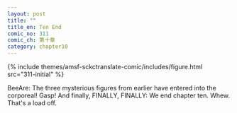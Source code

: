 ```yaml
---
layout: post
title: ""
title_en: Ten End
comic_no: 311
comic_ch: 第十章
category: chapter10
---
```

{% include themes/amsf-sckctranslate-comic/includes/figure.html src="311-initial" %}

BeeAre: The three mysterious figures from earlier have entered into the corporeal! Gasp! And finally, FINALLY, FINALLY: We end chapter ten. Whew. That's a load off.
